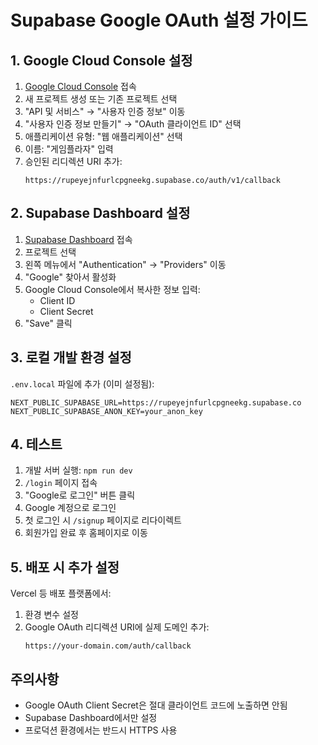 # Supabase Google OAuth 설정 가이드

## 1. Google Cloud Console 설정

1. [Google Cloud Console](https://console.cloud.google.com/) 접속
2. 새 프로젝트 생성 또는 기존 프로젝트 선택
3. "API 및 서비스" → "사용자 인증 정보" 이동
4. "사용자 인증 정보 만들기" → "OAuth 클라이언트 ID" 선택
5. 애플리케이션 유형: "웹 애플리케이션" 선택
6. 이름: "게임플라자" 입력
7. 승인된 리디렉션 URI 추가:
   ```
   https://rupeyejnfurlcpgneekg.supabase.co/auth/v1/callback
   ```

## 2. Supabase Dashboard 설정

1. [Supabase Dashboard](https://supabase.com/dashboard) 접속
2. 프로젝트 선택
3. 왼쪽 메뉴에서 "Authentication" → "Providers" 이동
4. "Google" 찾아서 활성화
5. Google Cloud Console에서 복사한 정보 입력:
   - Client ID
   - Client Secret
6. "Save" 클릭

## 3. 로컬 개발 환경 설정

`.env.local` 파일에 추가 (이미 설정됨):
```env
NEXT_PUBLIC_SUPABASE_URL=https://rupeyejnfurlcpgneekg.supabase.co
NEXT_PUBLIC_SUPABASE_ANON_KEY=your_anon_key
```

## 4. 테스트

1. 개발 서버 실행: `npm run dev`
2. `/login` 페이지 접속
3. "Google로 로그인" 버튼 클릭
4. Google 계정으로 로그인
5. 첫 로그인 시 `/signup` 페이지로 리다이렉트
6. 회원가입 완료 후 홈페이지로 이동

## 5. 배포 시 추가 설정

Vercel 등 배포 플랫폼에서:
1. 환경 변수 설정
2. Google OAuth 리디렉션 URI에 실제 도메인 추가:
   ```
   https://your-domain.com/auth/callback
   ```

## 주의사항

- Google OAuth Client Secret은 절대 클라이언트 코드에 노출하면 안됨
- Supabase Dashboard에서만 설정
- 프로덕션 환경에서는 반드시 HTTPS 사용